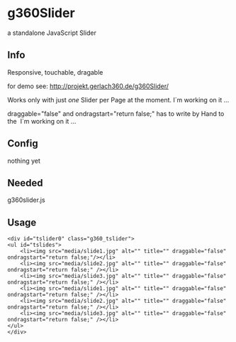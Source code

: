 # g360Slider
a standalone JavaScript Slider

## Info
Responsive, touchable, dragable

for demo see: http://projekt.gerlach360.de/g360Slider/

Works only with just *one* Slider per Page at the moment.
I´m working on it ...

draggable="false" and ondragstart="return false;"
has to write by Hand to the <img>
I´m working on it ...

## Config
nothing yet

## Needed
g360slider.js

## Usage
```
<div id="tslider0" class="g360_tslider">
<ul id="tslides">
	<li><img src="media/slide1.jpg" alt="" title="" draggable="false" ondragstart="return false;"/></li>
	<li><img src="media/slide2.jpg" alt="" title="" draggable="false" ondragstart="return false;" /></li>
	<li><img src="media/slide3.jpg" alt="" title="" draggable="false" ondragstart="return false;" /></li>
	<li><img src="media/slide1.jpg" alt="" title="" draggable="false" ondragstart="return false;" /></li>
	<li><img src="media/slide2.jpg" alt="" title="" draggable="false" ondragstart="return false;" /></li>
	<li><img src="media/slide3.jpg" alt="" title="" draggable="false" ondragstart="return false;" /></li>
</ul>
</div>
```

